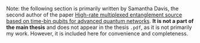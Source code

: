 <!-- ## Aph 138b Homework Assignment -->

Note: the following section is primarily written by Samantha Davis, the second author of the paper [High-rate multiplexed entanglement source based on time-bin qubits for advanced quantum networks](https://arxiv.org/abs/2310.01804). **It is not a part of the main thesis** and does not appear in the thesis `.pdf`, as it is not primarily my work. However, it is included here for convenience and completeness. 



